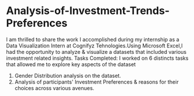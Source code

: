 # Analysis-of-Investment-Trends-Preferences
I am thrilled to share the work I accomplished during my internship as a Data Visualization Intern at Cognifyz Tehnologies.Using Microsoft Excel,I had the opportunity to analyze & visualize a datasets that included various investment related insights.
Tasks Completed:
I worked on 6 distincts tasks that allowed me to explore key aspects of the dataset
1. Gender Distribution analysis on the dataset.
2. Analysis of participants' Investment Preferences & reasons for their choices across various avenues.
